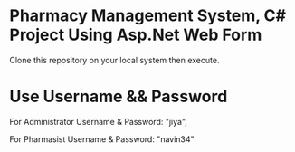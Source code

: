 # Pharmacy Management System, C# Project Using Asp.Net Web Form
  Clone this repository on your local system then execute.
  
# Use Username && Password
For Administrator Username & Password:  "jiya",  

For Pharmasist Username & Password:  "navin34"

